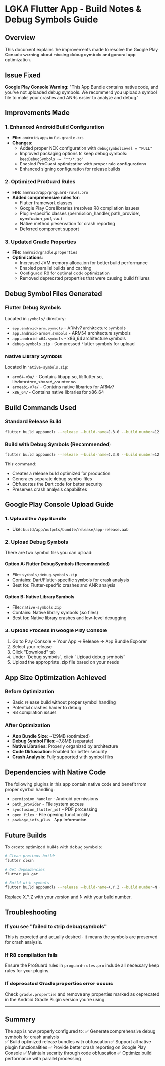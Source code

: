 # LGKA Flutter App - Build Notes & Debug Symbols Guide

## Overview
This document explains the improvements made to resolve the Google Play Console warning about missing debug symbols and general app optimization.

## Issue Fixed
**Google Play Console Warning**: "This App Bundle contains native code, and you've not uploaded debug symbols. We recommend you upload a symbol file to make your crashes and ANRs easier to analyze and debug."

## Improvements Made

### 1. Enhanced Android Build Configuration
- **File**: `android/app/build.gradle.kts`
- **Changes**:
  - Added proper NDK configuration with `debugSymbolLevel = "FULL"`
  - Improved packaging options to keep debug symbols: `keepDebugSymbols += "**/*.so"`
  - Enabled ProGuard optimization with proper rule configurations
  - Enhanced signing configuration for release builds

### 2. Optimized ProGuard Rules
- **File**: `android/app/proguard-rules.pro`
- **Added comprehensive rules for**:
  - Flutter framework classes
  - Google Play Core libraries (resolves R8 compilation issues)
  - Plugin-specific classes (permission_handler, path_provider, syncfusion_pdf, etc.)
  - Native method preservation for crash reporting
  - Deferred component support

### 3. Updated Gradle Properties
- **File**: `android/gradle.properties`
- **Optimizations**:
  - Increased JVM memory allocation for better build performance
  - Enabled parallel builds and caching
  - Configured R8 for optimal code optimization
  - Removed deprecated properties that were causing build failures

## Debug Symbol Files Generated

### Flutter Debug Symbols
Located in `symbols/` directory:
- `app.android-arm.symbols` - ARMv7 architecture symbols
- `app.android-arm64.symbols` - ARM64 architecture symbols  
- `app.android-x64.symbols` - x86_64 architecture symbols
- `debug-symbols.zip` - Compressed Flutter symbols for upload

### Native Library Symbols
Located in `native-symbols.zip`:
- `arm64-v8a/` - Contains libapp.so, libflutter.so, libdatastore_shared_counter.so
- `armeabi-v7a/` - Contains native libraries for ARMv7
- `x86_64/` - Contains native libraries for x86_64

## Build Commands Used

### Standard Release Build
```bash
flutter build appbundle --release --build-name=1.3.0 --build-number=12
```

### Build with Debug Symbols (Recommended)
```bash
flutter build appbundle --release --build-name=1.3.0 --build-number=12 --split-debug-info=symbols --obfuscate
```

This command:
- Creates a release build optimized for production
- Generates separate debug symbol files
- Obfuscates the Dart code for better security
- Preserves crash analysis capabilities

## Google Play Console Upload Guide

### 1. Upload the App Bundle
- Use: `build/app/outputs/bundle/release/app-release.aab`

### 2. Upload Debug Symbols
There are two symbol files you can upload:

#### Option A: Flutter Debug Symbols (Recommended)
- File: `symbols/debug-symbols.zip`
- Contains: Dart/Flutter-specific symbols for crash analysis
- Best for: Flutter-specific crashes and ANR analysis

#### Option B: Native Library Symbols
- File: `native-symbols.zip`  
- Contains: Native library symbols (.so files)
- Best for: Native library crashes and low-level debugging

### 3. Upload Process in Google Play Console
1. Go to Play Console → Your App → Release → App Bundle Explorer
2. Select your release
3. Click "Download" tab
4. Under "Debug symbols", click "Upload debug symbols"
5. Upload the appropriate .zip file based on your needs

## App Size Optimization Achieved

### Before Optimization
- Basic release build without proper symbol handling
- Potential crashes harder to debug
- R8 compilation issues

### After Optimization  
- **App Bundle Size**: ~129MB (optimized)
- **Debug Symbol Files**: ~7.8MB (separate)
- **Native Libraries**: Properly organized by architecture
- **Code Obfuscation**: Enabled for better security
- **Crash Analysis**: Fully supported with symbol files

## Dependencies with Native Code
The following plugins in this app contain native code and benefit from proper symbol handling:
- `permission_handler` - Android permissions
- `path_provider` - File system access
- `syncfusion_flutter_pdf` - PDF processing
- `open_filex` - File opening functionality
- `package_info_plus` - App information

## Future Builds
To create optimized builds with debug symbols:

```bash
# Clean previous builds
flutter clean

# Get dependencies  
flutter pub get

# Build with symbols
flutter build appbundle --release --build-name=X.Y.Z --build-number=N --split-debug-info=symbols --obfuscate
```

Replace X.Y.Z with your version and N with your build number.

## Troubleshooting

### If you see "failed to strip debug symbols"
This is expected and actually desired - it means the symbols are preserved for crash analysis.

### If R8 compilation fails
Ensure the ProGuard rules in `proguard-rules.pro` include all necessary keep rules for your plugins.

### If deprecated Gradle properties error occurs
Check `gradle.properties` and remove any properties marked as deprecated in the Android Gradle Plugin version you're using.

---

## Summary
The app is now properly configured to:
✅ Generate comprehensive debug symbols for crash analysis  
✅ Build optimized release bundles with obfuscation
✅ Support all native plugin functionalities
✅ Provide better crash reporting on Google Play Console
✅ Maintain security through code obfuscation
✅ Optimize build performance with parallel processing 